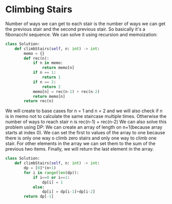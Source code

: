 # Climbing Stairs
Number of ways we can get to each stair is the number of ways we can get the previous stair and the second previous stair. So basically it's a fibonacchi sequence. We can solve it using recursion and memoization:
```python
class Solution:
    def climbStairs(self, n: int) -> int:
        memo = {}
        def rec(n):
            if n in memo:
                return memo[n]
            if n == 1:
                return 1
            if n == 2:
                return 2
            memo[n] = rec(n-1) + rec(n-2)
            return memo[n]
        return rec(n)
```
We will create to base cases for n = 1 and n = 2 and we will also check if n is in memo not to calculate the same staircase multiple times. Otherwise the number of ways to reach stair n is rec(n-1) + rec(n-2)
We can also solve this problem using DP:
We can create an array of length on n+1(because array starts at index 0). We can set the first to values of the array to one because there is only one way o climb zero stairs and only one way to climb one stair. For other elements in the array we can set them to the sum of the previous two items. Finally, we will return the last element in the array.
```python
class Solution:
    def climbStairs(self, n: int) -> int:
        dp = [0]*(n+1)
        for i in range(len(dp)):
            if i==0 or i==1:
                dp[i] = 1
            else:
                dp[i] = dp[i-1]+dp[i-2]
        return dp[-1]
```
